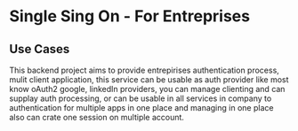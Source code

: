 # Single Sing On - For Entreprises

## Use Cases

This backend project aims to provide entrepirises authentication process, mulit client application, this service can be usable as auth provider like most know oAuth2 google, linkedIn providers, you can manage clienting and can supplay auth processing, or can be usable in all services in company to authentication for multiple apps in one place and managing in one place also can crate one session on multiple account.
